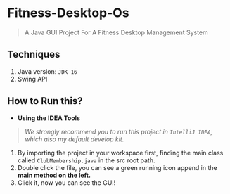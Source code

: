 # Fitness-Desktop-Os
> A Java GUI Project For A Fitness Desktop Management System



## Techniques

1. Java version: `JDK 16`
2. Swing API



## How to Run this?

- **Using the IDEA Tools**

> *We strongly recommend you to run this project in `IntelliJ IDEA`, which also my default develop kit.*  

1. By importing the project in your workspace first, finding the main class called `ClubMembership.java` in the src root path.
2. Double click the file, you can see a green running icon append in the **main method on the left.** 
3. Click it, now you can see the GUI!

